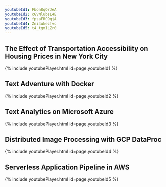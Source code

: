 ```yaml
---
youtubeId1: Fbon8qOrJeA
youtubeId2: cGvNlubsL4E
youtubeId3: fpsaFRC9qjA
youtubeId4: Zni4ukezfvc
youtubeId5: t4_tgmILZr0
---
```


## The Effect of Transportation Accessibility on Housing Prices in New York City
{% include youtubePlayer.html id=page.youtubeId1 %}

## Text Adventure with Docker
{% include youtubePlayer.html id=page.youtubeId2 %}

## Text Analytics on Microsoft Azure
{% include youtubePlayer.html id=page.youtubeId3 %}

## Distributed Image Processing with GCP DataProc
{% include youtubePlayer.html id=page.youtubeId4 %}

## Serverless Application Pipeline in AWS
{% include youtubePlayer.html id=page.youtubeId5 %}



